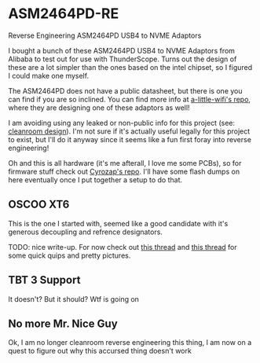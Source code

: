 # ASM2464PD-RE
Reverse Engineering ASM2464PD USB4 to NVME Adaptors

I bought a bunch of these ASM2464PD USB4 to NVME Adaptors from Alibaba to test out for use with ThunderScope. Turns out the design of these are a lot simpler than the ones based on the intel chipset, so I figured I could make one myself. 

The ASM2464PD does not have a public datasheet, but there is one you can find if you are so inclined. You can find more info at [a-little-wifi's repo](https://github.com/a-little-wifi/ASM2464PD-test), where they are designing one of these adaptors as well!

I am avoiding using any leaked or non-public info for this project (see: [cleanroom design](https://en.wikipedia.org/wiki/Clean-room_design)). I'm not sure if it's actually useful legally for this project to exist, but I'll do it anyway since it seems like a fun first foray into reverse engineering!

Oh and this is all hardware (it's me afterall, I love me some PCBs), so for firmware stuff check out [Cyrozap's repo](https://github.com/cyrozap/usb-to-pcie-re). I'll have some flash dumps on here eventually once I put together a setup to do that.

## OSCOO XT6

This is the one I started with, seemed like a good candidate with it's generous decoupling and refrence designators.

TODO: nice write-up. For now check out [this thread](https://fosstodon.org/@aleksorsist/113495151019157816) and [this thread](https://fosstodon.org/@aleksorsist/113505931062014911) for some quick quips and pretty pictures.


## TBT 3 Support

It doesn't? But it should? Wtf is going on

## No more Mr. Nice Guy

Ok, I am no longer cleanroom reverse engineering this thing, I am now on a quest to figure out why this accursed thing doesn't work
